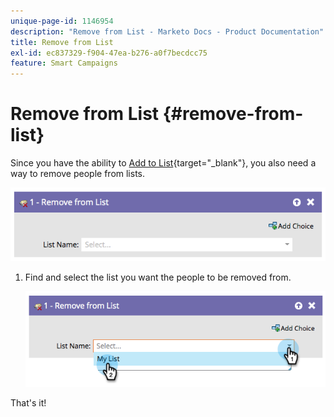 ```yaml
---
unique-page-id: 1146954
description: "Remove from List - Marketo Docs - Product Documentation"
title: Remove from List
exl-id: ec837329-f904-47ea-b276-a0f7becdcc75
feature: Smart Campaigns
---
```

# Remove from List {#remove-from-list}

Since you have the ability to [Add to List](/help/marketo/product-docs/core-marketo-concepts/smart-campaigns/flow-actions/add-to-list.md){target="_blank"}, you also need a way to remove people from lists.

![](assets/remove-from-list-1.png)

1. Find and select the list you want the people to be removed from.

   ![](assets/remove-from-list-2.png)

That's it!
